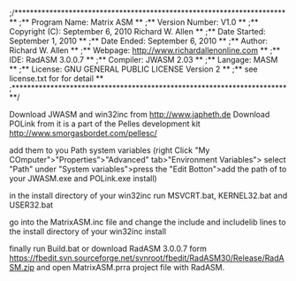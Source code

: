 ;/************************************************************************
;**  Program Name:   Matrix ASM				      		**
;**  Version Number: V1.0                                     		**
;**  Copyright (C):  September 6, 2010  Richard W. Allen		**
;**  Date Started:   September 1, 2010                   		**
;**  Date Ended:     September 6, 2010                   		**
;**  Author:         Richard W. Allen                         		**
;**  Webpage:        http://www.richardallenonline.com			**
;**  IDE:            RadASM 3.0.0.7					**
;**  Compiler:	     JWASM 2.03				      		**
;**  Langage:        MASM						**
;**  License:	     GNU GENERAL PUBLIC LICENSE Version 2		**
;**		     see license.txt for for detail			**
;*************************************************************************/

Download JWASM and win32inc from http://www.japheth.de
Download POLink from it is a part of the Pelles development kit http://www.smorgasbordet.com/pellesc/

add them to you Path system variables
(right Click "My COmputer">"Properties">"Advanced" tab>"Environment Variables">
select "Path" under "System variables">press the "Edit Botton">add the path of to your JWASM.exe and POLink.exe install)

in the install directory of your win32inc run MSVCRT.bat, KERNEL32.bat and USER32.bat

go into the MatrixASM.inc file and change the include and includelib lines to the install directory of your win32inc install

finally run Build.bat or download RadASM 3.0.0.7 form https://fbedit.svn.sourceforge.net/svnroot/fbedit/RadASM30/Release/RadASM.zip
and open MatrixASM.prra project file with RadASM.
